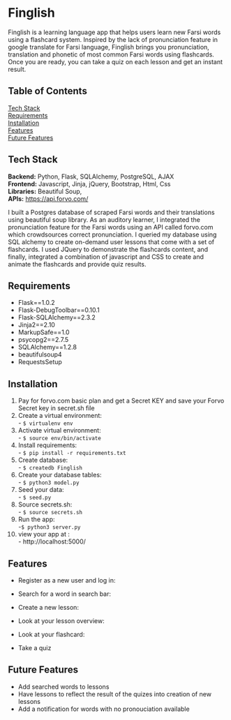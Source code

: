 # Finglish 

Finglish is a learning language app that helps users learn new Farsi words using a flashcard system. Inspired by the lack of pronunciation feature in google translate for Farsi language, Finglish brings you pronunciation, translation and phonetic of most common Farsi words using flashcards. Once you are ready, you can take a quiz on each lesson and get an instant result. 

## Table of Contents 
[Tech Stack](#techStack)<br/>
[Requirements](#requirements)<br/>
[Installation](#installation)<br/>
[Features](#features)<br/>
[Future Features](#future_features)

<a name="techStack"/></a>
## Tech Stack 
**Backend:** Python, Flask, SQLAlchemy, PostgreSQL, AJAX<br/>
**Frontend:**  Javascript, Jinja, jQuery, Bootstrap, Html, Css</br>
**Libraries:** Beautiful Soup, </br>
**APIs:** https://api.forvo.com/ </br>

I built a Postgres database of scraped Farsi words and their translations using beautiful soup library. As an auditory learner, I integrated the pronunciation feature for the Farsi words using an API called forvo.com which crowdsources correct pronunciation. I queried my database using SQL alchemy to create on-demand user lessons that come with a set of flashcards. I used JQuery to demonstrate the flashcards content, and finally, integrated a combination of javascript and CSS to create and animate the flashcards and provide quiz results. 


<a name="requirement"/></a>
## Requirements
* Flask==1.0.2
* Flask-DebugToolbar==0.10.1
* Flask-SQLAlchemy==2.3.2
* Jinja2==2.10
* MarkupSafe==1.0
* psycopg2==2.7.5
* SQLAlchemy==1.2.8
* beautifulsoup4
* RequestsSetup

<a name="installation"/></a>
## Installation
1. Pay for forvo.com basic plan and get a Secret KEY and save your Forvo Secret key in secret.sh file <br/>
2. Create a virtual environment:<br/>
        - `$ virtualenv env`
3. Activate virtual environment:<br/>
        - `$ source env/bin/activate`
4. Install requirements:<br/>
        - `$ pip install -r requirements.txt`
5. Create database:<br/>
        - `$ createdb Finglish`               
6. Create your database tables:<br/>
        - `$ python3 model.py`
7. Seed your data: <br/>
        - `$ seed.py`
8. Source secrets.sh:<br/>
        - `$ source secrets.sh`
9. Run the app:<br/>
        -`$ python3 server.py`
10. view your app at :<br/>
        - http://localhost:5000/

        
<a name="features"/></a>
## Features  
* Register as a new user and log in: 
        
* Search for a word in search bar:

* Create a new lesson:
   
* Look at your lesson overview: 
   
* Look at your flashcard:

* Take a quiz 

<a name="future_features"/></a>
## Future Features   

* Add searched words to lessons 
* Have lessons to reflect the result of the quizes into creation of new lessons 
* Add a notification for words with no pronouciation available 
